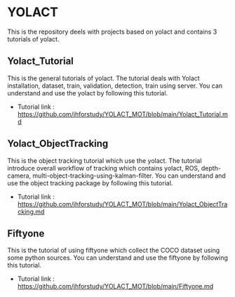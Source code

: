 # YOLACT
This is the repository deels with projects based on yolact and contains 3 tutorials of yolact.  
## Yolact_Tutorial 
This is the general tutorials of yolact. The tutorial deals with Yolact installation, dataset, train, validation, detection, train using server. You can understand and use the yolact by following this tutorial. 
- Tutorial link : https://github.com/jhforstudy/YOLACT_MOT/blob/main/Yolact_Tutorial.md
## Yolact_ObjectTracking 
This is the object tracking tutorial which use the yolact. The tutorial introduce overall workflow of tracking which contains yolact, ROS, depth-camera, multi-object-tracking-using-kalman-filter. You can understand and use the object tracking package by following this tutorial. 
- Tutorial link : https://github.com/jhforstudy/YOLACT_MOT/blob/main/Yolact_ObjectTracking.md
## Fiftyone 
This is the tutorial of using fiftyone which collect the COCO dataset using some python sources. You can understand and use the fiftyone by following this tutorial. 
- Tutorial link : https://github.com/jhforstudy/YOLACT_MOT/blob/main/Fiftyone.md
